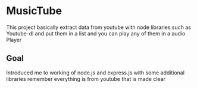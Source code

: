 # MusicTube

This project basically extract data from youtube with node libraries such as Youtube-dl and put them in a list and you can play any of them in a audio Player

## Goal
Introduced me to working of node.js and express.js with some additional libraries remember everything is from youtube that is made clear
